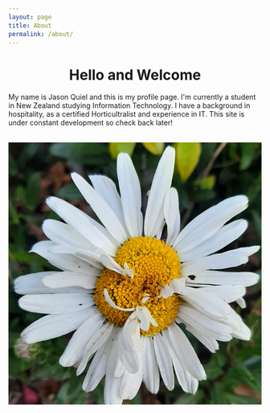 ```yaml
---
layout: page
title: About
permalink: /about/
---
```


<center><h1>Hello and Welcome</h1></center>

My name is Jason Quiel and this is my profile page.  I'm currently a student in New Zealand studying Information Technology. I have a background in hospitality, as a certified Horticultralist and experience in IT.  This site is under constant development so check back later!
<br>
<br>

![daisy](/images/faciateddaisy.jpg "multi headed daisy")